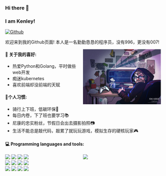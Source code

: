 ### Hi there 👋 
### I am Kenley!

[![Github](https://img.shields.io/badge/-Github-000?style=flat&logo=Github&logoColor=white)](https://github.com/KenleyWang)

欢迎来到我的Github页面! 本人是一名勤勤恳恳的程序员，没有996，更没有007!  

<img align="right" alt="img" src="https://github.com/KenleyWang/KenleyWang/blob/main/img/cover_image.jpg" width="50%" height="auto" />


#### 🌱 关于我的喜好: 
- 热爱Python和Golang，平时做些web开发
- 痴迷kubernetes
- 喜欢前端却没前端的天赋

#### 🌟个人习惯:
- 骑行上下班，低碳环保🍃
- 每日内卷，下了班也要学习📚
- 尼康的忠实粉丝，节假日会出去摄影拍照📷
- 生活不能总是敲代码，敲累了就玩玩游戏，模拟生存的硬核玩家🎮

#### :computer: Programming languages and tools: 
<p>
<img width="50%" align="right" src="https://github-readme-stats.vercel.app/api?username=kenleywang&show_icons=true&hide_border=true" />
<code><img width="10%" src="https://www.vectorlogo.zone/logos/golang/golang-ar21.svg"></code>
<code><img width="10%" src="https://www.vectorlogo.zone/logos/python/python-ar21.svg"></code>
<code><img width="10%" src="https://www.vectorlogo.zone/logos/vuejs/vuejs-ar21.svg"></code>
<code><img width="10%" src="https://www.vectorlogo.zone/logos/reactjs/reactjs-ar21.svg"></code>
<br />
<code><img width="10%" src="https://www.vectorlogo.zone/logos/kubernetes/kubernetes-ar21.svg"></code>
<code><img width="10%" src="https://www.vectorlogo.zone/logos/nginx/nginx-ar21.svg"></code>
<code><img width="10%" src="https://www.vectorlogo.zone/logos/mysql/mysql-ar21.svg"></code>
<code><img width="10%" src="https://www.vectorlogo.zone/logos/postgresql/postgresql-ar21.svg"></code>
<br />
<code><img width="10%" src="https://www.vectorlogo.zone/logos/gitlab/gitlab-ar21.svg"></code>
<code><img width="10%" src="https://www.vectorlogo.zone/logos/linux/linux-ar21.svg"></code>
<code><img width="10%" src="https://www.vectorlogo.zone/logos/helmsh/helmsh-ar21.svg"></code>
<code><img width="10%" src="https://www.vectorlogo.zone/logos/grafana/grafana-ar21.svg"></code>
</p>
